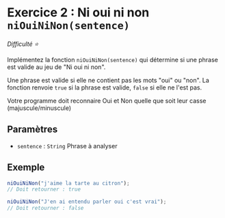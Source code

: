 # Exercice 2 : Ni oui ni non `niOuiNiNon(sentence)`

_Difficulté ⭐️_

Implémentez la fonction `niOuiNiNon(sentence)` qui détermine si une phrase est valide au jeu de "Ni oui ni non".

Une phrase est valide si elle ne contient pas les mots "oui" ou "non". La fonction renvoie `true` si la phrase est valide, `false` si elle ne l'est pas.

Votre programme doit reconnaire Oui et Non quelle que soit leur casse (majuscule/minuscule)

## Paramètres

- `sentence` : `String` Phrase à analyser

## Exemple

```js
niOuiNiNon("j'aime la tarte au citron");
// Doit retourner : true

niOuiNiNon("J'en ai entendu parler oui c'est vrai");
// Doit retourner : false
```
